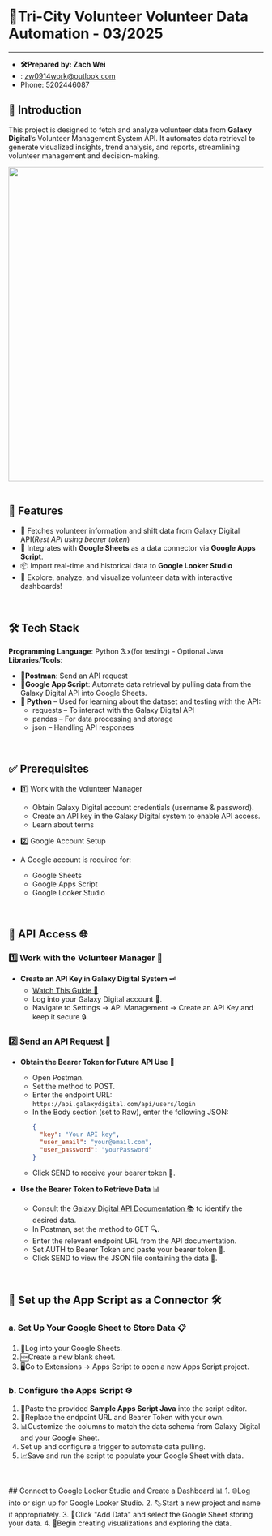  # 🚀Tri-City Volunteer Volunteer Data Automation - 03/2025
-----------------------------------------------------------------------------------
 - **🛠️Prepared by: Zach Wei** 
- : zw0914work@outlook.com 
- Phone: 5202446087

## 📌 Introduction
This project is designed to fetch and analyze volunteer data from **Galaxy Digital**’s Volunteer Management System API. It automates data retrieval to generate visualized insights, trend analysis, and reports, streamlining volunteer management and decision-making.

<a href="url"><img src="https://github.com/user-attachments/assets/80219984-9a02-4c5b-9425-33bca9f02746" align="left" height="620" width="1000" ></a>


<p>&nbsp;</p>

## 🎯 Features
- 📡 Fetches volunteer information and shift data from Galaxy Digital API(*Rest API using bearer token*)
- 🔗 Integrates with **Google Sheets** as a data connector via **Google Apps Script**.
- 📦 Import real-time and historical data to **Google Looker Studio**
- 🚀 Explore, analyze, and visualize volunteer data with interactive dashboards!

<p>&nbsp;</p>

## 🛠️ Tech Stack
**Programming Language**: Python 3.x(for testing) - Optional 
                          Java
**Libraries/Tools**:
- **📨Postman**: Send an API request
- **🔄Google App Script**: Automate data retrieval by pulling data from the Galaxy Digital API into Google Sheets.
- **🐍 Python** – Used for learning about the dataset and testing with the API:
  - requests – To interact with the Galaxy Digital API
  - pandas – For data processing and storage
  - json – Handling API responses

<p>&nbsp;</p>

## ✅ Prerequisites
- 1️⃣ Work with the Volunteer Manager
  - Obtain Galaxy Digital account credentials (username & password).
  - Create an API key in the Galaxy Digital system to enable API access.
  - Learn about terms

- 2️⃣ Google Account Setup
 - A Google account is required for:
   - Google Sheets 
   - Google Apps Script 
   - Google Looker Studio

 <p>&nbsp;</p>

## 🔑 API Access 🌐

### 1️⃣ Work with the Volunteer Manager 🔧
- **Create an API Key in Galaxy Digital System** 🗝️
  - [Watch This Guide 🎥](https://www.galaxydigital.com/software-release-notes/october-2023)
  - Log into your Galaxy Digital account 🌟.
  - Navigate to Settings → API Management → Create an API Key and keep it secure 🔒.

### 2️⃣ Send an API Request 📧
- **Obtain the Bearer Token for Future API Use** 🐻
  - Open Postman.
  - Set the method to POST.
  - Enter the endpoint URL: `https://api.galaxydigital.com/api/users/login`
  - In the Body section (set to Raw), enter the following JSON:
    ```json
    {
      "key": "Your API key",
      "user_email": "your@email.com",
      "user_password": "yourPassword"
    }
    ```
  - Click SEND to receive your bearer token 📩.

- **Use the Bearer Token to Retrieve Data** 📊
  - Consult the [Galaxy Digital API Documentation 📚](https://api.galaxydigital.com/docs/#/) to identify the desired data.
  - In Postman, set the method to GET 🔍.
  - Enter the relevant endpoint URL from the API documentation.
  - Set AUTH to Bearer Token and paste your bearer token 🎫.
  - Click SEND to view the JSON file containing the data 📁.
    
<p>&nbsp;</p>

## 🔗 Set up the App Script as a Connector 🛠️
### a. Set Up Your Google Sheet to Store Data 📋
1. 📑Log into your Google Sheets.
2. 🆕Create a new blank sheet.
3. 🖥️Go to Extensions → Apps Script to open a new Apps Script project.

### b. Configure the Apps Script ⚙️
1. 📝Paste the provided **Sample Apps Script Java** into the script editor.
2. 🔄Replace the endpoint URL and Bearer Token with your own.
3. 📊Customize the columns to match the data schema from Galaxy Digital and your Google Sheet.
4. Set up and configure a trigger to automate data pulling.
5. 📈Save and run the script to populate your Google Sheet with data.
<p>&nbsp;</p>
## Connect to Google Looker Studio and Create a Dashboard 📊
1. 🌐Log into or sign up for Google Looker Studio.
2. 🏷️Start a new project and name it appropriately.
3. 📌Click "Add Data" and select the Google Sheet storing your data.
4. 🎨Begin creating visualizations and exploring the data.

